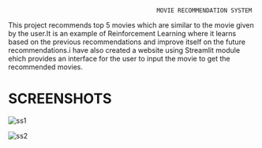                                               MOVIE RECOMMENDATION SYSTEM

This project recommends top 5 movies which are similar to the movie given by the user.It is an example of Reinforcement Learning where it learns based on the previous recommendations and improve itself on the future recommendations.i have also created a website using Streamlit module ehich provides an interface for the user to input the movie to get the recommended movies.

# SCREENSHOTS
![ss1](https://github.com/tushar151/Movie-Recommendation-System/assets/104630257/cf034998-972b-4adb-8fd0-e3fa67f65f49)

![ss2](https://github.com/tushar151/Movie-Recommendation-System/assets/104630257/a735c166-33a1-4fb7-9b2e-8424c680b03d)





